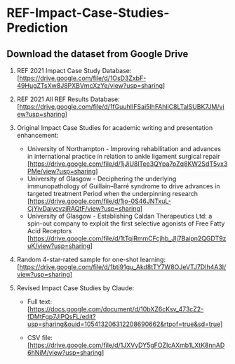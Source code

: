 # REF-Impact-Case-Studies-Prediction

## Download the dataset from Google Drive

1. REF 2021 Impact Case Study Database: [https://drive.google.com/file/d/1OsD3ZxbF-49HugZTsXw8J8PXBVmcXzYe/view?usp=sharing]

2. REF 2021 All REF Results Database: [https://drive.google.com/file/d/1fGuuhIIFSai5IhFAhliC8LTalSUBK7JM/view?usp=sharing]

3. Original Impact Case Studies for academic writing and presentation enhancement:

   + University of Northampton - Improving rehabilitation and advances in international practice in relation to ankle ligament surgical repair [https://drive.google.com/file/d/1jJiU8lTee3QYpa7pZq8KW2SdT5vx3PMe/view?usp=sharing]
   + University of Glasgow - Deciphering the underlying immunopathology of Guillain–Barré syndrome
to drive advances in targeted treatment
Period when the underpinning research [https://drive.google.com/file/d/1jo-0S46JNTxuL-CjYivDaiycvzjRAQtF/view?usp=sharing]
   + University of Glasgow - Establishing Caldan Therapeutics Ltd: a spin-out company to exploit the
first selective agonists of Free Fatty Acid Receptors [https://drive.google.com/file/d/1tTqiRmmCFcjhb_JIj7Baipn2QGDT9zuK/view?usp=sharing]

4. Random 4-star-rated sample for one-shot learning: [https://drive.google.com/file/d/1bti91gu_Akd8tTY7W8OJeVTJ7DIh4A3I/view?usp=sharing]

5. Revised Impact Case Studies by Claude:

   + Full text: [https://docs.google.com/document/d/10bXZ6cKsv_473cZ2-fDMtFgp7JlPQsFL/edit?usp=sharing&ouid=105413206312208690662&rtpof=true&sd=true]

   + CSV file: [https://drive.google.com/file/d/1JXVyDY5gFOZIcAXmb1LXtK8nnAD6hNiM/view?usp=sharing]


